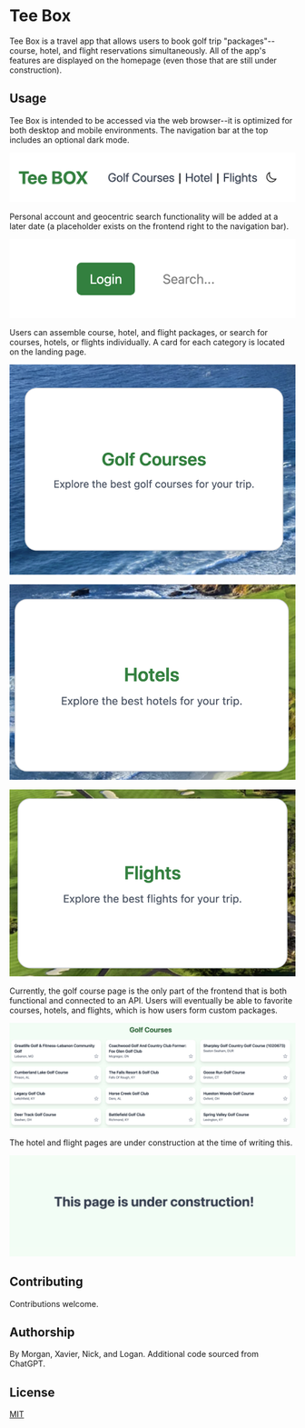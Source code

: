 # Tee Box

Tee Box is a travel app that allows users to book golf trip "packages"--course, hotel, and flight reservations simultaneously. All of the app's features are displayed on the homepage (even those that are still under construction).

## Usage

Tee Box is intended to be accessed via the web browser--it is optimized for both desktop and mobile environments. The navigation bar at the top includes an optional dark mode.

![First photo](teeoff1.png)

Personal account and geocentric search functionality will be added at a later date (a placeholder exists on the frontend right to the navigation bar).

![Second photo](teeoff2.png)

Users can assemble course, hotel, and flight packages, or search for courses, hotels, or flights individually. A card for each category is located on the landing page.

![Third photo](teeoff3.png)

![Fourth photo](teeoff4.png)

![Fifth photo](teeoff5.png)

Currently, the golf course page is the only part of the frontend that is both functional and connected to an API. Users will eventually be able to favorite courses, hotels, and flights, which is how users form custom packages.

![Sixth photo](teeoff6.png)

The hotel and flight pages are under construction at the time of writing this.

![Seventh photo](teeoff7.png)

## Contributing

Contributions welcome.

## Authorship

By Morgan, Xavier, Nick, and Logan. Additional code sourced from ChatGPT.

## License

[MIT](https://choosealicense.com/licenses/mit/)
